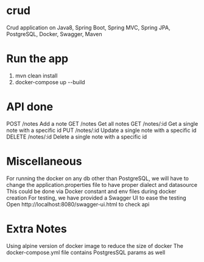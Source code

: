 # crud
Crud application on Java8, Spring Boot, Spring MVC, Spring JPA, PostgreSQL, Docker, Swagger, Maven

# Run the app
1. mvn clean install
2. docker-compose up --build


# API done
POST /notes Add a note
GET /notes Get all notes
GET /notes/:id Get a single note with a specific id
PUT /notes/:id Update a single note with a specific id 
DELETE /notes/:id Delete a single note with a specific id

# Miscellaneous
For running the docker on any db other than PostgreSQL, we will have to change 
the application.properties file to have proper dialect and datasource
This could be done via Docker constant and env files during docker creation
For testing, we have provided a Swagger UI to ease the testing
Open http://localhost:8080/swagger-ui.html to check api

# Extra Notes
Using alpine version of docker image to reduce the size of docker
The docker-compose.yml file contains PostgresSQL params as well
